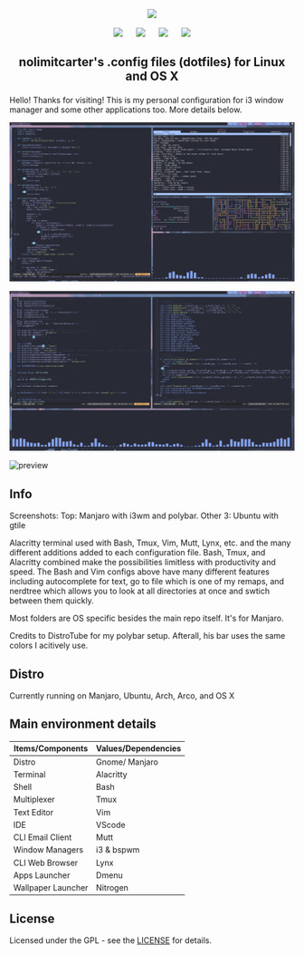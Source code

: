 <p align="center"> 
  <a name="top" href="https://github.com/nolimitcarter/dotfiles">
    <img width="50%" src="pics/dotfiles.png">
  </a>
</p>

<p align="center">
<a href="#setup"><img width="120px" style="padding: 0 10px;" src="https://i.ibb.co/b5DYRxb/setup.png"></a>
<a href="https://github.com/owl4ce/dotfiles/wiki/Keybinds"><img width="120px" style="padding: 0 10px;" src="https://i.ibb.co/VVc5S9d/keybinds.png"></a>
<a href="https://github.com/owl4ce/dotfiles/wiki/Gallery"><img width="120px" style="padding: 0 10px;" src="https://i.ibb.co/C1sdMw9/gallery.png"></a>
<a href="#notes"><img width="120px" style="padding: 0 10px;" src="https://i.ibb.co/g75Z25g/notes.png"></a>
</p>

## <p align="center">nolimitcarter's .config files (dotfiles) for Linux and OS X</p>

Hello! Thanks for visiting! This is my personal configuration for i3 window manager and some other applications too. More details below. 
 
![preview](https://github.com/nolimitcarter/dotfiles/blob/master/pics/image9.jpg)

![preview](https://github.com/nolimitcarter/dotfiles/blob/master/pics/image8.jpg)

<!--![preview](https://github.com/nolimitcarter/dotfiles/blob/master/pics/image2.jpg)-->

![preview](https://github.com/nolimitcarter/dotfiles/blob/master/pics/bashrc.png)


## Info
Screenshots: Top: Manjaro with i3wm and polybar. Other 3: Ubuntu with gtile

Alacritty terminal used with Bash, Tmux, Vim, Mutt, Lynx, etc. and the many different additions added to each configuration file. Bash, Tmux, and Alacritty combined make the possibilities limitless with productivity and speed. The Bash and Vim configs above have many different features including autocomplete for text, go to file which is one of my remaps, and nerdtree which allows you to look at all directories at once and swtich between them quickly.  

Most folders are OS specific besides the main repo itself. It's for Manjaro.

Credits to DistroTube for my polybar setup. Afterall, his bar uses the same colors I acitively use. 

## Distro

Currently running on Manjaro, Ubuntu, Arch, Arco, and OS X

## Main environment details
| Items/Components     | Values/Dependencies                                                                                  |
|----------------------|------------------------------------------------------------------------------------------------------|
| Distro               | Gnome/ Manjaro                                                                                       |
| Terminal             | Alacritty                                                                                            |
| Shell                | Bash                                                                                                 |
| Multiplexer          | Tmux                                                                                                 |
| Text Editor          | Vim                                                                                                  |
| IDE                  | VScode                                                                                               |
| CLI Email Client     | Mutt                                                                                                 |
| Window Managers      | i3 & bspwm                                                                                           |
| CLI Web Browser      | Lynx                                                                                                 |
| Apps Launcher        | Dmenu                                                                                                |
| Wallpaper Launcher   | Nitrogen                                                                                             |

## License

Licensed under the GPL - see the [LICENSE](LICENSE.md) for details.

